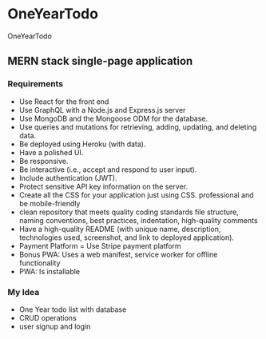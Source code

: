 # OneYearTodo
OneYearTodo

## MERN stack single-page application
### Requirements
* Use React for the front end
* Use GraphQL with a Node.js and Express.js server
* Use MongoDB and the Mongoose ODM for the database.
* Use queries and mutations for retrieving, adding, updating, and deleting data.
* Be deployed using Heroku (with data).
* Have a polished UI.
* Be responsive.
* Be interactive (i.e., accept and respond to user input).
* Include authentication (JWT).
* Protect sensitive API key information on the server.
* Create all the CSS for your application just using CSS.
professional and be mobile-friendly
* clean repository that meets quality coding standards
file structure, naming conventions, best practices, indentation, high-quality comments
* Have a high-quality README (with unique name, description, technologies used, screenshot, and link to deployed application).
* Payment Platform = Use Stripe payment platform
* Bonus PWA: Uses a web manifest, service worker for offline functionality
* PWA: Is installable

### My Idea
* One Year todo list with database
* CRUD operations
* user signup and login
